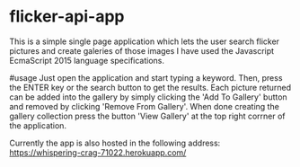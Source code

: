 # flicker-api-app
This is a simple single page application which lets the user search flicker pictures and create galeries of those images
I have used the Javascript EcmaScript 2015 language specifications.

#usage
Just open the application and start typing a keyword. Then, press the ENTER key or the search button to get the results. Each picture returned can be added into the gallery by simply clicking the 'Add To Gallery' button and removed by clicking 'Remove From Gallery'. When done creating the gallery collection press the button 'View Gallery' at the top right corrner of the application.

Currently the app is also hosted in the following address:
https://whispering-crag-71022.herokuapp.com/


